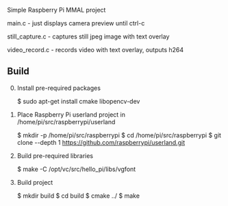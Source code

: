 Simple Raspberry Pi MMAL project

main.c - just displays camera preview until ctrl-c

still_capture.c - captures  still jpeg image with text overlay

video_record.c  - records video with text overlay, outputs h264


Build
-----
0. Install pre-required packages
   
    $ sudo apt-get install cmake libopencv-dev


1. Place  Raspberry Pi userland project in /home/pi/src/raspberrypi/userland
    
    $ mkdir -p /home/pi/src/raspberrypi
    $ cd /home/pi/src/raspberrypi
    $ git clone --depth 1 https://github.com/raspberrypi/userland.git


2. Build pre-required libraries
    
    $ make -C /opt/vc/src/hello_pi/libs/vgfont
    

3. Build project 

    $ mkdir build
    $ cd build
    $ cmake ../
    $ make 
    
    
